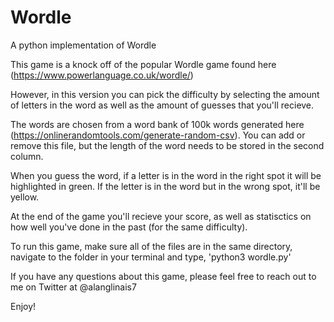 # Wordle
A python implementation of Wordle

This game is a knock off of the popular Wordle game found here (https://www.powerlanguage.co.uk/wordle/)

However, in this version you can pick the difficulty by selecting the amount of letters in the word as well as the amount of guesses that you'll recieve.

The words are chosen from a word bank of 100k words generated here (https://onlinerandomtools.com/generate-random-csv). You can add or remove this file, but the length of the word needs to be stored in the second column.

When you guess the word, if a letter is in the word in the right spot it will be highlighted in green. If the letter is in the word but in the wrong spot, it'll be yellow.

At the end of the game you'll recieve your score, as well as statisctics on how well you've done in the past (for the same difficulty).

To run this game, make sure all of the files are in the same directory, navigate to the folder in your terminal and type, 'python3 wordle.py'

If you have any questions about this game, please feel free to reach out to me on Twitter at @alanglinais7

Enjoy!
